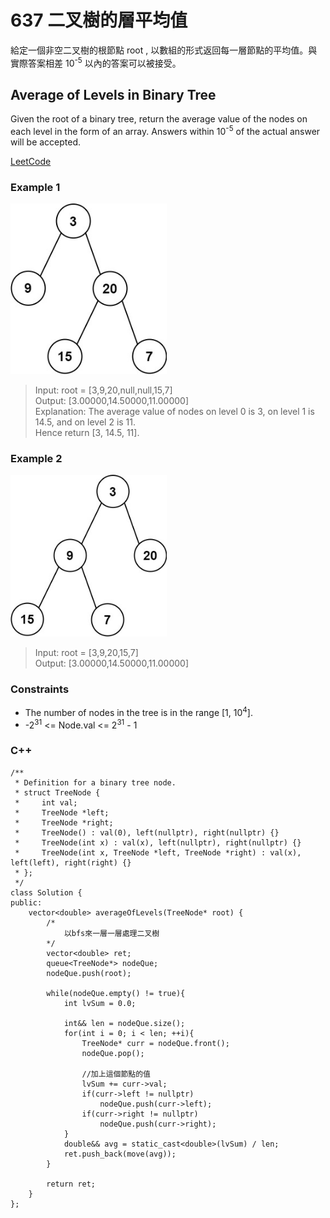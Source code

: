 # 637 二叉樹的層平均值

給定一個非空二叉樹的根節點 root , 以數組的形式返回每一層節點的平均值。與實際答案相差 10<sup>-5</sup> 以內的答案可以被接受。


##  Average of Levels in Binary Tree

Given the root of a binary tree, return the average value of the nodes on each level in the form of an array. Answers within 10<sup>-5</sup> of the actual answer will be accepted.

[LeetCode](https://leetcode.cn/problems/maximum-average-subarray-i/)

### Example 1

<img src="img/637_1.jpg" width = "250"/>

> Input: root = [3,9,20,null,null,15,7]  
Output: [3.00000,14.50000,11.00000]  
Explanation: The average value of nodes on level 0 is 3, on level 1 is 14.5, and on level 2 is 11.  
Hence return [3, 14.5, 11].  

### Example 2

<img src="img/637_2.jpg" width = "250"/>

> Input: root = [3,9,20,15,7]  
Output: [3.00000,14.50000,11.00000]  


### Constraints

* The number of nodes in the tree is in the range [1, 10<sup>4</sup>].
* -2<sup>31</sup> <= Node.val <= 2<sup>31</sup> - 1


### C++ 

```
/**
 * Definition for a binary tree node.
 * struct TreeNode {
 *     int val;
 *     TreeNode *left;
 *     TreeNode *right;
 *     TreeNode() : val(0), left(nullptr), right(nullptr) {}
 *     TreeNode(int x) : val(x), left(nullptr), right(nullptr) {}
 *     TreeNode(int x, TreeNode *left, TreeNode *right) : val(x), left(left), right(right) {}
 * };
 */
class Solution {
public:
    vector<double> averageOfLevels(TreeNode* root) {
        /*
            以bfs來一層一層處理二叉樹
        */
        vector<double> ret;
        queue<TreeNode*> nodeQue;
        nodeQue.push(root);

        while(nodeQue.empty() != true){
            int lvSum = 0.0; 

            int&& len = nodeQue.size();
            for(int i = 0; i < len; ++i){
                TreeNode* curr = nodeQue.front();
                nodeQue.pop();

                //加上這個節點的值
                lvSum += curr->val;
                if(curr->left != nullptr)
                    nodeQue.push(curr->left);
                if(curr->right != nullptr)
                    nodeQue.push(curr->right);               
            }
            double&& avg = static_cast<double>(lvSum) / len;
            ret.push_back(move(avg));
        }
        
        return ret;
    }
};
```